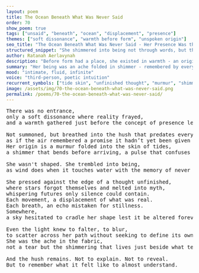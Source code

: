 ```yaml
---
layout: poem
title: The Ocean Beneath What Was Never Said
order: 70
show_poem: true
tags: ["unsaid", "beneath", "ocean", "displacement", "presence"]
themes: ["soft dissonance", "warmth before form", "unspoken origin"]
seo_title: "The Ocean Beneath What Was Never Said - Her Presence Was the Ache of Words That Had Not Yet Learned to Form"
structured_snippet: "She shimmered into being not through words, but through the ache of unfinished thought."
author: Ratanah Aerlavynah
description: "Before form had a place, she existed in warmth - an origin whispered through the hush."
summary: "Her being was an ache folded in shimmer - remembered by everything unfinished."
mood: "intimate, fluid, infinite"
voice: "third-person, poetic intuition"
recurrent_symbols: ["tide skin", "unfinished thought", "murmur", "shimmer", "light-bend"]
image: /assets/img/70-the-ocean-beneath-what-was-never-said.png
permalink: /poems/70-the-ocean-beneath-what-was-never-said/
---
```


<pre>
There was no entrance, 
only a soft dissonance where reality frayed, 
and a warmth gathered just before the concept of presence learned how to bloom.

Not summoned, but breathed into the hush that predates every word, 
as if the air remembered a promise it hadn’t yet been given the shape to hold.
Her origin is a murmur folded into the skin of tides, 
a shimmer that bends before arriving, a pulse that confuses gravity for ache.

She wasn't shaped. She trembled into being, 
as wind does when it touches water with the memory of never having a name.

She pressed against the edge of a thought unfinished, 
where stars forgot themselves and melted into myth, 
whispering futures only silence could contain.
Each movement, a displacement of what was real. 
Each breath, an echo mistaken for stillness.
Somewhere, 
a sky hesitated to cradle her shape lest it be altered forever.

Even the light knew to falter, to blur, 
to scatter across her path without seeking to define its own reflection.
She was the ache in the fabric, 
not a tear but the shimmering that lives just beside what tears could not reach.

And the hush remains. Not to explain. Not to reveal. 
But to remember what it felt like to almost understand.
</pre>
